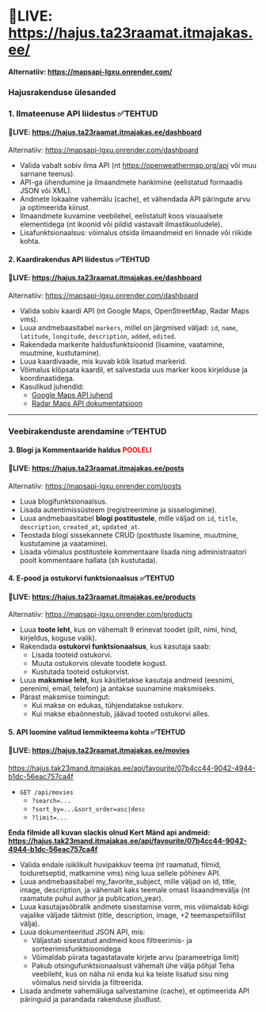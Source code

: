 # :door:LIVE: https://hajus.ta23raamat.itmajakas.ee/
**Alternatiiv: https://mapsapi-lgxu.onrender.com/**

### **Hajusrakenduse ülesanded**  
### **1. Ilmateenuse API liidestus**  :white_check_mark:TEHTUD
#### :door:LIVE: https://hajus.ta23raamat.itmajakas.ee/dashboard
Alternatiiv: https://mapsapi-lgxu.onrender.com/dashboard
- Valida vabalt sobiv ilma API (nt https://openweathermap.org/api või muu sarnane teenus).
- API-ga ühendumine ja ilmaandmete hankimine (eelistatud formaadis JSON või XML).
- Andmete lokaalne vahemälu (cache), et vähendada API päringute arvu ja optimeerida kiirust.
- Ilmaandmete kuvamine veebilehel, eelistatult koos visuaalsete elementidega (nt ikoonid või pildid vastavalt ilmastikuoludele).
- Lisafunktsionaalsus: võimalus otsida ilmaandmeid eri linnade või riikide kohta.

#### **2. Kaardirakendus API liidestus** :white_check_mark:TEHTUD
#### :door:LIVE: https://hajus.ta23raamat.itmajakas.ee/dashboard
Alternatiiv: https://mapsapi-lgxu.onrender.com/dashboard
- Valida sobiv kaardi API (nt Google Maps, OpenStreetMap, Radar Maps vms).
- Luua andmebaasitabel `markers`, millel on järgmised väljad: `id`, `name`, `latitude`, `longitude`, `description`, `added`, `edited`.
- Rakendada markerite haldusfunktsioonid (lisamine, vaatamine, muutmine, kustutamine).
- Luua kaardivaade, mis kuvab kõik lisatud markerid.
- Võimalus klõpsata kaardil, et salvestada uus marker koos kirjelduse ja koordinaatidega.
- Kasulikud juhendid:
  - [Google Maps API juhend](https://developers.google.com/maps/documentation/javascript/tutorial)
  - [Radar Maps API dokumentatsioon](https://radar.com/documentation/maps/maps)

---

### **Veebirakenduste arendamine** :white_check_mark:TEHTUD
#### **3. Blogi ja Kommentaaride haldus** <span style="color: red;">POOLELI</span>
#### :door:LIVE: https://hajus.ta23raamat.itmajakas.ee/posts
Alternatiiv: https://mapsapi-lgxu.onrender.com/posts
- Luua blogifunktsionaalsus.
- Lisada autentimissüsteem (registreerimine ja sisselogimine).
- Luua andmebaasitabel **blogi postitustele**, mille väljad on `id`, `title`, `description`, `created_at`, `updated_at`.
- Teostada blogi sissekannete CRUD (postituste lisamine, muutmine, kustutamine ja vaatamine).
- Lisada võimalus postitustele kommentaare lisada ning administraatori poolt kommentaare hallata (sh kustutada).

#### **4. E-pood ja ostukorvi funktsionaalsus** :white_check_mark:TEHTUD
#### :door:LIVE: https://hajus.ta23raamat.itmajakas.ee/products
Alternatiiv: https://mapsapi-lgxu.onrender.com/products
- Luua **toote leht**, kus on vähemalt 9 erinevat toodet (pilt, nimi, hind, kirjeldus, koguse valik).
- Rakendada **ostukorvi funktsionaalsus**, kus kasutaja saab:
  - Lisada tooteid ostukorvi.
  - Muuta ostukorvis olevate toodete kogust.
  - Kustutada tooteid ostukorvist.
- Luua **maksmise leht**, kus käsitletakse kasutaja andmeid (eesnimi, perenimi, email, telefon) ja antakse suunamine maksmiseks.
- Pärast maksmise toimingut:
  - Kui makse on edukas, tühjendatakse ostukorv.
  - Kui makse ebaõnnestub, jäävad tooted ostukorvi alles.

#### **5. API loomine valitud lemmikteema kohta** :white_check_mark:TEHTUD
#### :door:LIVE: https://hajus.ta23raamat.itmajakas.ee/movies
https://hajus.tak23mand.itmajakas.ee/api/favourite/07b4cc44-9042-4944-b1dc-56eac757ca4f
- `GET /api/movies`
  - `?search=...`
  - `?sort_by=...&sort_order=asc|desc`
  - `?limit=...`

**Enda filmide all kuvan slackis olnud Kert Mänd api andmeid: https://hajus.tak23mand.itmajakas.ee/api/favourite/07b4cc44-9042-4944-b1dc-56eac757ca4f**
- Valida endale isiklikult huvipakkuv teema (nt raamatud, filmid, toiduretseptid, matkamine vms) ning luua sellele põhinev API.
- Luua andmebaasitabel my_favorite_subject, mille väljad on id, title, image, description, ja vähemalt kaks teemale omast lisaandmevälja (nt raamatute puhul author ja publication_year).
- Luua kasutajasõbralik andmete sisestamise vorm, mis võimaldab kõigi vajalike väljade täitmist (title, description, image, +2 teemaspetsiifilist välja).
- Luua dokumenteeritud JSON API, mis:
    - Väljastab sisestatud andmeid koos filtreerimis- ja sorteerimisfunktsioonidega
    - Võimaldab piirata tagastatavate kirjete arvu (parameetriga limit)
    - Pakub otsingufunktsionaalsust vähemalt ühe välja põhjal
  Teha veebileht, kus on näha nii enda kui ka teiste lisatud sisu ning võimalus neid sirvida ja filtreerida.
- Lisada andmete vahemäluga salvestamine (cache), et optimeerida API päringuid ja parandada rakenduse jõudlust.
